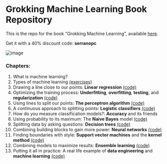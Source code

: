 # Grokking Machine Learning Book Repository
This is the repo for the book "Grokking Machine Learning", available [here](https://www.manning.com/books/grokking-machine-learning).

Get it with a 40% discount code: **serranopc**

![image](GML.jpeg)

### Chapters:

1. What is machine learning?
2. Types of machine learning [(exercises)](https://github.com/ledesma-ivan/grokking-machine-learning-code/blob/master/Chapter_02_Types_Of_Machine_Learning/Exercises.md)
3. Drawing a line close to our points: **Linear regression** [(code)](https://github.com/luisguiserrano/manning/tree/master/Chapter_3_Linear_Regression)
4. Optimizing the training process: **Underfitting**, **overfitting**, **testing**, and **regularization** [(code)](https://github.com/luisguiserrano/manning/tree/master/Chapter_4_Testing_Overfitting_Underfitting)
5. Using lines to split our points: **The perceptron algorithm** [(code)](https://github.com/luisguiserrano/manning/tree/master/Chapter_5_Perceptron_Algorithm)
6. A continuous approach to splitting points: **Logistic classifiers** [(code)](https://github.com/luisguiserrano/manning/tree/master/Chapter_6_Logistic_Regression)
7. How do you measure classification models?: **Accuracy** and its friends
8. Using probability to its maximum: The **Naive Bayes** model [(code)](https://github.com/luisguiserrano/manning/tree/master/Chapter_8_Naive_Bayes)
9. Splitting data by asking questions: **Decision trees** [(code)](https://github.com/luisguiserrano/manning/tree/master/Chapter_9_Decision_Trees)
10. Combining building blocks to gain more power: **Neural networks** [(code)](https://github.com/luisguiserrano/manning/tree/master/Chapter_10_Neural_Networks)
11. Finding boundaries with style: **Support vector machines** and the **kernel method** [(code)](https://github.com/luisguiserrano/manning/tree/master/Chapter_11_Support_Vector_Machines)
12. Combining models to maximize results: **Ensemble learning** [(code)](https://github.com/luisguiserrano/manning/tree/master/Chapter_12_Ensemble_Methods)
13. Putting it all in practice: A real life example of **data engineering** and **machine learning** [(code)](https://github.com/luisguiserrano/manning/tree/master/Chapter_13_End_to_end_example)

